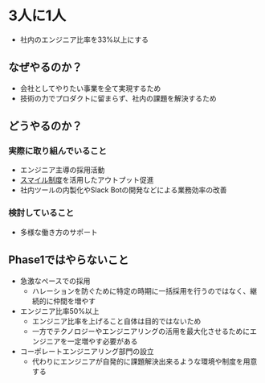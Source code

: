 # 3人に1人

* 社内のエンジニア比率を33%以上にする

## なぜやるのか？

* 会社としてやりたい事業を全て実現するため
* 技術の力でプロダクトに留まらず、社内の課題を解決するため

## どうやるのか？

### 実際に取り組んでいること

* エンジニア主導の採用活動
* [スマイル制度](src/program/smile.md)を活用したアウトプット促進
* 社内ツールの内製化やSlack Botの開発などによる業務効率の改善

### 検討していること

* 多様な働き方のサポート

## Phase1ではやらないこと

* 急激なペースでの採用
  * ハレーションを防ぐために特定の時期に一括採用を行うのではなく、継続的に仲間を増やす
* エンジニア比率50%以上
  * エンジニア比率を上げること自体は目的ではないため
  * 一方でテクノロジーやエンジニアリングの活用を最大化させるためにエンジニアを一定増やす必要がある
* コーポレートエンジニアリング部門の設立
  * 代わりにエンジニアが自発的に課題解決出来るような環境や制度を用意する
